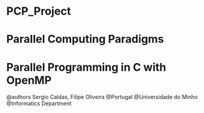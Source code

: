 # PCP_Project 
# Parallel Computing Paradigms
# Parallel Programming in C with OpenMP 
@authors Sergio Caldas, Filipe Oliveira
@Portugal
@Universidade do Minho
@Informatics Department
